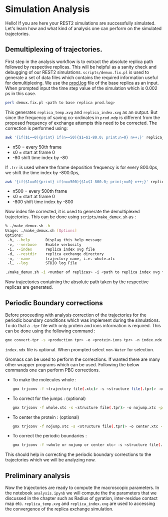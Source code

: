 # Simulation Analysis 

Hello! If you are here your REST2 simulations are successfully simulated. Let's learn how and what kind of analysis one can perform on the simulated trajectories.

## Demultiplexing of trajectories.

First step in the analysis workflow is to extract the absolute replica path followed by respective replicas. This will be helpful as a sanity check and debugging of our REST2 simulations. `scripts/demux.fix.pl` is used to generate a set of data files which contains the required information useful for demultiplexing. We use the [prod.log](https://dartmouth-my.sharepoint.com/:f:/r/personal/f006f50_dartmouth_edu/Documents/trajectories_for_book_chapter?csf=1&web=1&e=h22nwg) file of the base replica as an input. When prompted input the time step value of the simulation which is 0.002 ps in this case.

```bash
perl demux.fix.pl <path to base replica prod.log>
```

This generates `replica_temp.xvg` and `replica_index.xvg` as an output. But since the frequency of saving co-ordinates in `prod.mdp` is different from the proposed frequency of exchange attempts this need to be corrected. The correction is performed using:

```bash
awk '{if($1==0){print} if(n==50){$1=$1-80.0; print;n=0} n++;}' replica_index.xvg > replica_index.n50.s0.-80.xvg
```
- n50 = every 50th frame
- s0 = start at frame 0
- -80 shift time index by -80

If `.trr` is used where the frame deposition frequency is for every 800.0ps, we shift the time index by -800.0ps,

```bash
awk '{if($1==0){print} if(n==500){$1=$1-800.0; print;n=0} n++;}' replica_index.xvg > replica_index.n500.s0.-800.xvg
```
- n500 = every 500th frame
- s0 = start at frame 0
- -800 shift time index by -800

Now index file corrected, it is used to generate the demultiplexed trajectories. This can be done using `scripts/make_demux.sh` as :

```bash
% ./make_demux.sh -h
Usage: ./make_demux.sh [Options]
Options:
 -h, --help       Display this help message
 -v, --verbose    Enable verbosity
 -i, --index      replica index xvg file
 -d, --restdir    replica exchange directory
 -n, --name       trajectory name, i.e. whole.xtc
 -l, --log        STDIO log File
```

```bash
./make_demux.sh -i <number of replicas> -i <path to replica index xvg file> -d <path to replica directories> -n <[whole] prefix name of replica xtc file>
```

Now trajectories containing the absolute path taken by the respective replicas are generated.

## Periodic Boundary corrections

Before proceeding with analysis correction of the trajectories for the periodic boundary conditions which was implement during the simulations. To do that a `.tpr` file with only protein and ions information is required. This can be done using the following command :

```bash
gmx convert-tpr -s <production tpr> -o <protein-ions tpr> -n index.ndx
```

`index.ndx` file is optional. When prompted select `non-Water` for selection.

Gromacs can be used to perform the corrections. If wanted there are many other wrapper programs which can be used. Following the below commands one can perform PBC corrections.
- To make the molecules whole :
    ```bash
    gmx trjconv -f <trajectory file(.xtc)> -s <structure file(.tpr)> -o whole.xtc -pbc whole
    ```
- To correct for the jumps : (optional)
    ```bash
    gmx trjconv -f whole.xtc -s <structure file(.tpr)> -o nojump.xtc -pbc nojump
    ```
- To center the protein : (optional)
    ```bash
    gmx trjconv -f nojump.xtc -s <structure file(.tpr)> -o center.xtc -pbc center
    ```
- To correct the periodic boundaries :
    ```bash
    gmx trjconv -f <whole or nojump or center xtc> -s <structure file(.tpr)> -o pbc.xtc -pbc mol -ur compact
    ```

This should help in correcting the periodic boundary corrections to the trajectories which we will be analyzing now.

## Preliminary analysis

Now the trajectories are ready to compute the macroscopic parameters. In the notebook `analysis.ipynb` we will compute the the parameters that we discussed in the chapter such as Radius of gyration, inter-residue contact map etc. `replica_temp.xvg` and `replica_index.xvg` are used to accessing the convergence of the replica exchange simulation.  
